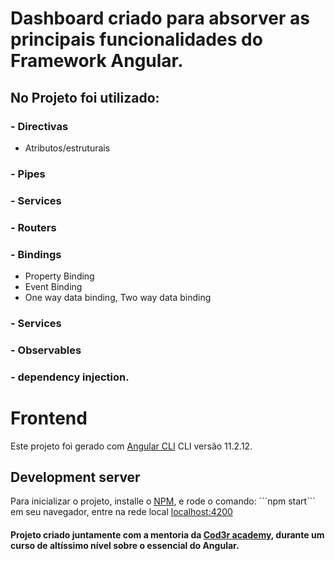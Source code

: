 # Dashboard criado para absorver as principais funcionalidades do Framework Angular.

## No Projeto foi utilizado:
### - Directivas
- Atributos/estruturais
### - Pipes
### - Services
### - Routers
### - Bindings
  - Property Binding
  - Event Binding
  - One way data binding, Two way data  binding
### - Services
### - Observables
### - dependency injection.

# Frontend

Este projeto foi gerado com  [Angular CLI](https://github.com/angular/angular-cli) CLI versão 11.2.12.

## Development server

Para inicializar o projeto, installe o [NPM](https://www.npmjs.com/), e rode o comando: ´´´npm start``` em seu navegador, entre na rede local [localhost:4200](http://localhost:4200/)


#### Projeto criado juntamente com a mentoria da [Cod3r academy](https://www.cod3r.com.br/), durante um curso de altíssimo nível sobre o essencial do Angular.